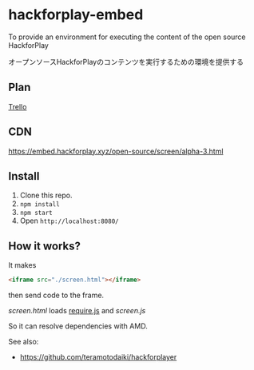 # hackforplay-embed
To provide an environment for executing the content of the open source HackforPlay

オープンソースHackforPlayのコンテンツを実行するための環境を提供する

## Plan

[Trello](https://trello.com/b/gxWQpAnW/opensource-hackforplay)


## CDN

https://embed.hackforplay.xyz/open-source/screen/alpha-3.html

## Install

1. Clone this repo.
2. `npm install`
3. `npm start`
4. Open `http://localhost:8080/`


## How it works?

It makes
```html
<iframe src="./screen.html"></iframe>
```

then send code to the frame.


*screen.html* loads [require.js](http://requirejs.org) and *screen.js*

So it can resolve dependencies with AMD.


See also:

- https://github.com/teramotodaiki/hackforplayer
